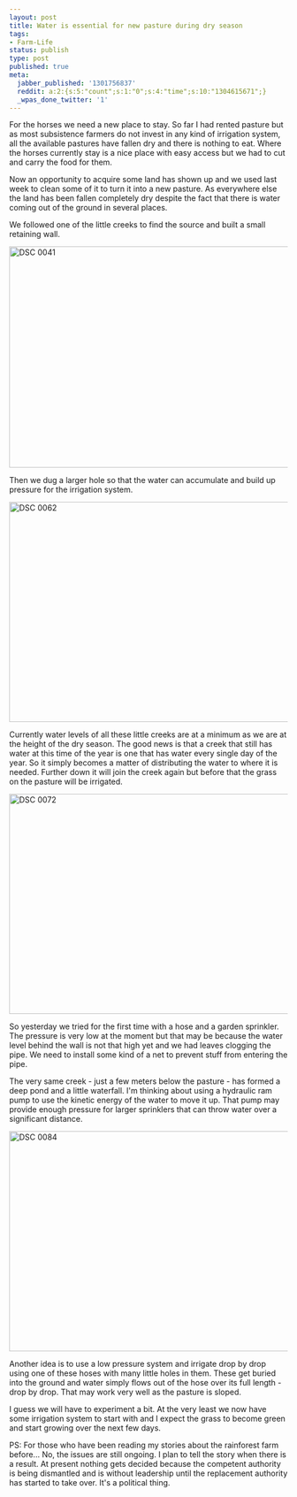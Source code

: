 ```yaml
---
layout: post
title: Water is essential for new pasture during dry season
tags:
- Farm-Life
status: publish
type: post
published: true
meta:
  jabber_published: '1301756837'
  reddit: a:2:{s:5:"count";s:1:"0";s:4:"time";s:10:"1304615671";}
  _wpas_done_twitter: '1'
---
```

For the horses we need a new place to stay. So far I had rented pasture but as most subsistence farmers do not invest in any kind of irrigation system, all the available pastures have fallen dry and there is nothing to eat. Where the horses currently stay is a nice place with easy access but we had to cut and carry the food for them.

Now an opportunity to acquire some land has shown up and we used last week to clean some of it to turn it into a new pasture. As everywhere else the land has been fallen completely dry despite the fact that there is water coming out of the ground in several places.

We followed one of the little creeks to find the source and built a small retaining wall.

<img style="display:block;margin-left:auto;margin-right:auto;" src="http://stephanschwab.files.wordpress.com/2011/04/dsc_0041.jpg" alt="DSC 0041" title="DSC_0041.jpg" border="0" width="600" height="400" />

Then we dug a larger hole so that the water can accumulate and build up pressure for the irrigation system.

<img style="display:block;margin-left:auto;margin-right:auto;" src="http://stephanschwab.files.wordpress.com/2011/04/dsc_0062.jpg" alt="DSC 0062" title="DSC_0062.jpg" border="0" width="600" height="398" />

Currently water levels of all these little creeks are at a minimum as we are at the height of the dry season. The good news is that a creek that still has water at this time of the year is one that has water every single day of the year. So it simply becomes a matter of distributing the water to where it is needed. Further down it will join the creek again but before that the grass on the pasture will be irrigated.

<img style="display:block;margin-left:auto;margin-right:auto;" src="http://stephanschwab.files.wordpress.com/2011/04/dsc_0072.jpg" alt="DSC 0072" title="DSC_0072.jpg" border="0" width="600" height="398" />

So yesterday we tried for the first time with a hose and a garden sprinkler. The pressure is very low at the moment but that may be because the water level behind the wall is not that high yet and we had leaves clogging the pipe. We need to install some kind of a net to prevent stuff from entering the pipe.

The very same creek - just a few meters below the pasture - has formed a deep pond and a little waterfall. I'm thinking about using a hydraulic ram pump to use the kinetic energy of the water to move it up. That pump may provide enough pressure for larger sprinklers that can throw water over a significant distance.

<img style="display:block;margin-left:auto;margin-right:auto;" src="http://stephanschwab.files.wordpress.com/2011/04/dsc_0084.jpg" alt="DSC 0084" title="DSC_0084.jpg" border="0" width="600" height="398" />

Another idea is to use a low pressure system and irrigate drop by drop using one of these hoses with many little holes in them. These get buried into the ground and water simply flows out of the hose over its full length - drop by drop. That may work very well as the pasture is sloped.

I guess we will have to experiment a bit. At the very least we now have some irrigation system to start with and I expect the grass to become green and start growing over the next few days.

PS: For those who have been reading my stories about the rainforest farm before... No, the issues are still ongoing. I plan to tell the story when there is a result. At present nothing gets decided because the competent authority is being dismantled and is without leadership until the replacement authority has started to take over. It's a political thing.
